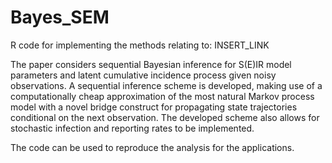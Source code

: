 # Bayes_SEM
R code for implementing the methods relating to: INSERT_LINK

The paper considers sequential Bayesian inference for S(E)IR model parameters and latent cumulative incidence process given noisy observations. A sequential inference scheme is developed, making use of a computationally cheap approximation of the most natural Markov process model with a novel bridge construct for propagating state trajectories conditional on the next observation. The developed scheme also allows for stochastic infection and reporting rates to be implemented.

The code can be used to reproduce the analysis for the applications.
